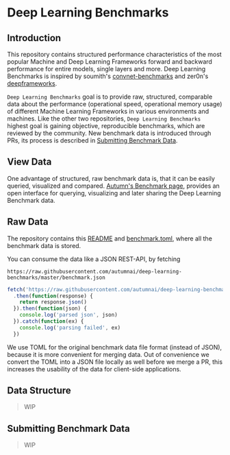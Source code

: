 # Deep Learning Benchmarks

## Introduction

This repository contains structured performance characteristics of the
most popular Machine and Deep Learning Frameworks forward and backward
performance for entire models, single layers and more. Deep Learning Benchmarks
is inspired by soumith's [convnet-benchmarks][convnet-benchmarks] and zer0n's
[deepframeworks][deepframeworks].

`Deep Learning Benchmarks` goal is to provide raw, structured, comparable data
about the performance (operational speed, operational memory usage) of different
Machine Learning Frameworks in various environments and machines. Like the other
two repositories, `Deep Learning Benchmarks` highest goal is gaining objective,
reproducible benchmarks, which are reviewed by the community. New benchmark data is
introduced through PRs, its process is described in
[Submitting Benchmark Data][submitting-benchmark-data].

[convnet-benchmarks]: https://github.com/soumith/convnet-benchmarks
[deepframeworks]: https://github.com/zer0n/deepframeworks
[submitting-benchmark-data]: #submitting-benchmark-data

## View Data

One advantage of structured, raw benchmark data is, that it can be easily
queried, visualized and compared.
[Autumn's Benchmark page][autumn-benchmark-page], provides an open interface for
querying, visualizing and later sharing the Deep Learning Benchmark data.

[autumn-benchmark-page]: http://autumnai.com

## Raw Data

The repository contains this [README](README.md) and
[benchmark.toml](benchmark.toml), where all the benchmark data is stored.

You can consume the data like a JSON REST-API, by fetching

```
https://raw.githubusercontent.com/autumnai/deep-learning-benchmarks/master/benchmark.json
```

```javascript
fetch('https://raw.githubusercontent.com/autumnai/deep-learning-benchmarks/master/benchmark.json')
  .then(function(response) {
    return response.json()
  }).then(function(json) {
    console.log('parsed json', json)
  }).catch(function(ex) {
    console.log('parsing failed', ex)
  })
```

We use TOML for the original benchmark data file format (instead of JSON),
because it is more convenient for merging data. Out of convenience we convert
the TOML into a JSON file locally as well before we merge a PR, this increases
the usability of the data for client-side applications.

## Data Structure

> WIP

## Submitting Benchmark Data

> WIP
